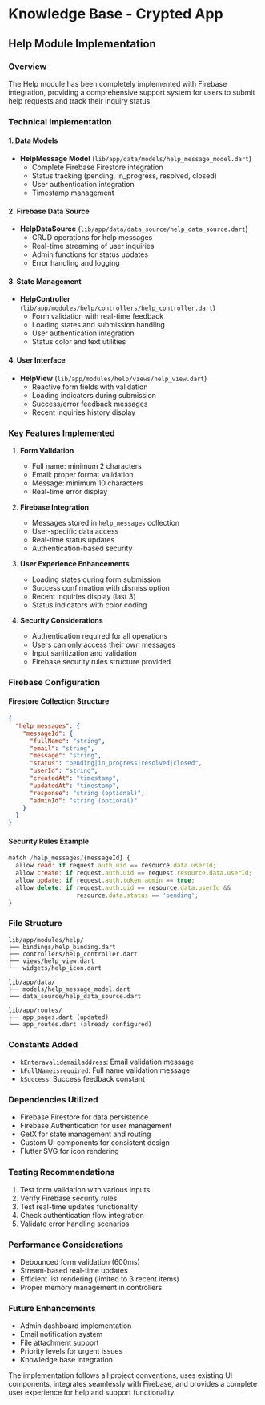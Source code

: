 # Knowledge Base - Crypted App

## Help Module Implementation

### Overview
The Help module has been completely implemented with Firebase integration, providing a comprehensive support system for users to submit help requests and track their inquiry status.

### Technical Implementation

#### 1. Data Models
- **HelpMessage Model** (`lib/app/data/models/help_message_model.dart`)
  - Complete Firebase Firestore integration
  - Status tracking (pending, in_progress, resolved, closed)
  - User authentication integration
  - Timestamp management

#### 2. Firebase Data Source
- **HelpDataSource** (`lib/app/data/data_source/help_data_source.dart`)
  - CRUD operations for help messages
  - Real-time streaming of user inquiries
  - Admin functions for status updates
  - Error handling and logging

#### 3. State Management
- **HelpController** (`lib/app/modules/help/controllers/help_controller.dart`)
  - Form validation with real-time feedback
  - Loading states and submission handling
  - User authentication integration
  - Status color and text utilities

#### 4. User Interface
- **HelpView** (`lib/app/modules/help/views/help_view.dart`)
  - Reactive form fields with validation
  - Loading indicators during submission
  - Success/error feedback messages
  - Recent inquiries history display

### Key Features Implemented

1. **Form Validation**
   - Full name: minimum 2 characters
   - Email: proper format validation
   - Message: minimum 10 characters
   - Real-time error display

2. **Firebase Integration**
   - Messages stored in `help_messages` collection
   - User-specific data access
   - Real-time status updates
   - Authentication-based security

3. **User Experience Enhancements**
   - Loading states during form submission
   - Success confirmation with dismiss option
   - Recent inquiries display (last 3)
   - Status indicators with color coding

4. **Security Considerations**
   - Authentication required for all operations
   - Users can only access their own messages
   - Input sanitization and validation
   - Firebase security rules structure provided

### Firebase Configuration

#### Firestore Collection Structure
```json
{
  "help_messages": {
    "messageId": {
      "fullName": "string",
      "email": "string",
      "message": "string",
      "status": "pending|in_progress|resolved|closed",
      "userId": "string",
      "createdAt": "timestamp",
      "updatedAt": "timestamp",
      "response": "string (optional)",
      "adminId": "string (optional)"
    }
  }
}
```

#### Security Rules Example
```javascript
match /help_messages/{messageId} {
  allow read: if request.auth.uid == resource.data.userId;
  allow create: if request.auth.uid == request.resource.data.userId;
  allow update: if request.auth.token.admin == true;
  allow delete: if request.auth.uid == resource.data.userId &&
                   resource.data.status == 'pending';
}
```

### File Structure
```
lib/app/modules/help/
├── bindings/help_binding.dart
├── controllers/help_controller.dart
├── views/help_view.dart
└── widgets/help_icon.dart

lib/app/data/
├── models/help_message_model.dart
└── data_source/help_data_source.dart

lib/app/routes/
├── app_pages.dart (updated)
└── app_routes.dart (already configured)
```

### Constants Added
- `kEnteravalidemailaddress`: Email validation message
- `kFullNameisrequired`: Full name validation message
- `kSuccess`: Success feedback constant

### Dependencies Utilized
- Firebase Firestore for data persistence
- Firebase Authentication for user management
- GetX for state management and routing
- Custom UI components for consistent design
- Flutter SVG for icon rendering

### Testing Recommendations
1. Test form validation with various inputs
2. Verify Firebase security rules
3. Test real-time updates functionality
4. Check authentication flow integration
5. Validate error handling scenarios

### Performance Considerations
- Debounced form validation (600ms)
- Stream-based real-time updates
- Efficient list rendering (limited to 3 recent items)
- Proper memory management in controllers

### Future Enhancements
- Admin dashboard implementation
- Email notification system
- File attachment support
- Priority levels for urgent issues
- Knowledge base integration

The implementation follows all project conventions, uses existing UI components, integrates seamlessly with Firebase, and provides a complete user experience for help and support functionality.
